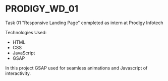# PRODIGY_WD_01
Task 01 "Responsive Landing Page" completed as intern at Prodigy Infotech 

Technologies Used:
- HTML
- CSS
- JavaScript
- GSAP

In this project GSAP used for seamless animations and Javascript of interactivity.

